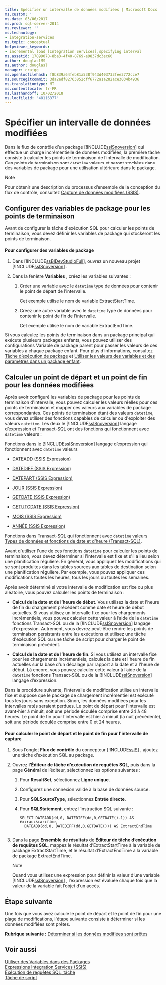 ```yaml
---
title: Spécifier un intervalle de données modifiées | Microsoft Docs
ms.custom: ''
ms.date: 03/06/2017
ms.prod: sql-server-2014
ms.reviewer: ''
ms.technology:
- integration-services
ms.topic: conceptual
helpviewer_keywords:
- incremental load [Integration Services],specifying interval
ms.assetid: 17899078-8ba3-4f40-8769-e9837dc3ec60
author: douglaslMS
ms.author: douglasl
manager: craigg
ms.openlocfilehash: f8b839a64feb81a538f943d403733fee3772cce7
ms.sourcegitcommit: 3da2edf82763852cff6772a1a282ace3034b4936
ms.translationtype: MT
ms.contentlocale: fr-FR
ms.lasthandoff: 10/02/2018
ms.locfileid: "48116377"
---
```

# <a name="specify-an-interval-of-change-data"></a>Spécifier un intervalle de données modifiées
  Dans le flux de contrôle d’un package [!INCLUDE[ssISnoversion](../../includes/ssisnoversion-md.md)] qui effectue un charge incrémentielle de données modifiées, la première tâche consiste à calculer les points de terminaison de l’intervalle de modification. Ces points de terminaison sont `datetime` valeurs et seront stockées dans des variables de package pour une utilisation ultérieure dans le package.  
  
> [!NOTE]  
>  Pour obtenir une description du processus d’ensemble de la conception du flux de contrôle, consultez [Capture de données modifiées &#40;SSIS&#41;](change-data-capture-ssis.md).  
  
## <a name="set-up-package-variables-for-the-endpoints"></a>Configurer des variables de package pour les points de terminaison  
 Avant de configurer la tâche d'exécution SQL pour calculer les points de terminaison, vous devez définir les variables de package qui stockeront les points de terminaison.  
  
#### <a name="to-set-up-package-variables"></a>Pour configurer des variables de package  
  
1.  Dans [!INCLUDE[ssBIDevStudioFull](../../includes/ssbidevstudiofull-md.md)], ouvrez un nouveau projet [!INCLUDE[ssISnoversion](../../includes/ssisnoversion-md.md)] .  
  
2.  Dans la fenêtre **Variables** , créez les variables suivantes :  
  
    1.  Créer une variable avec le `datetime` type de données pour contenir le point de départ de l’intervalle.  
  
         Cet exemple utilise le nom de variable ExtractStartTime.  
  
    2.  Créez une autre variable avec le `datetime` type de données pour contenir le point de fin de l’intervalle.  
  
         Cet exemple utilise le nom de variable ExtractEndTime.  
  
 Si vous calculez les points de terminaison dans un package principal qui exécute plusieurs packages enfants, vous pouvez utiliser des configurations Variable de package parent pour passer les valeurs de ces variables à chaque package enfant. Pour plus d’informations, consultez [Tâche d’exécution de package](../control-flow/execute-package-task.md) et [Utiliser les valeurs des variables et des paramètres dans un package enfant](../use-the-values-of-variables-and-parameters-in-a-child-package.md).  
  
## <a name="calculate-a-starting-point-and-an-ending-point-for-change-data"></a>Calculer un point de départ et un point de fin pour les données modifiées  
 Après avoir configuré les variables de package pour les points de terminaison d'intervalle, vous pouvez calculer les valeurs réelles pour ces points de terminaison et mapper ces valeurs aux variables de package correspondantes. Ces points de terminaison étant des valeurs `datetime`, vous devez utiliser des fonctions capables de calculer ou d'exploiter des valeurs `datetime`. Les deux le [!INCLUDE[ssISnoversion](../../includes/ssisnoversion-md.md)] langage d’expression et Transact-SQL ont des fonctions qui fonctionnent avec `datetime` valeurs :  
  
 Fonctions dans le [!INCLUDE[ssISnoversion](../../includes/ssisnoversion-md.md)] langage d’expression qui fonctionnent avec `datetime` valeurs  
 -   [DATEADD &#40;SSIS Expression&#41;](../expressions/dateadd-ssis-expression.md)  
  
-   [DATEDIFF &#40;SSIS Expression&#41;](../expressions/datediff-ssis-expression.md)  
  
-   [DATEPART &#40;SSIS Expression&#41;](../expressions/datepart-ssis-expression.md)  
  
-   [JOUR &#40;SSIS Expression&#41;](../expressions/day-ssis-expression.md)  
  
-   [GETDATE &#40;SSIS Expression&#41;](../expressions/getdate-ssis-expression.md)  
  
-   [GETUTCDATE &#40;SSIS Expression&#41;](../expressions/getutcdate-ssis-expression.md)  
  
-   [MOIS &#40;SSIS Expression&#41;](../expressions/month-ssis-expression.md)  
  
-   [ANNÉE &#40;SSIS Expression&#41;](../expressions/year-ssis-expression.md)  
  
 Fonctions dans Transact-SQL qui fonctionnent avec `datetime` valeurs  
 [Types de données et fonctions de date et d’heure &#40;Transact-SQL&#41;](/sql/t-sql/functions/date-and-time-data-types-and-functions-transact-sql).  
  
 Avant d'utiliser l'une de ces fonctions `datetime` pour calculer les points de terminaison, vous devez déterminer si l'intervalle est fixe et s'il a lieu selon une planification régulière. En général, vous appliquez les modifications qui se sont produites dans les tables sources aux tables de destination selon une planification régulière. Par exemple, vous pouvez appliquer ces modifications toutes les heures, tous les jours ou toutes les semaines.  
  
 Après avoir déterminé si votre intervalle de modification est fixe ou plus aléatoire, vous pouvez calculer les points de terminaison :  
  
-   **Calcul de la date et de l’heure de début**. Vous utilisez la date et l'heure de fin du chargement précédent comme date et heure de début actuelles. Si vous utilisez un intervalle fixe pour les chargements incrémentiels, vous pouvez calculer cette valeur à l’aide de la `datetime` fonctions Transact-SQL ou de la [!INCLUDE[ssISnoversion](../../includes/ssisnoversion-md.md)] langage d’expression. Autrement, vous devrez peut-être rendre les points de terminaison persistants entre les exécutions et utilisez une tâche d'exécution SQL ou une tâche de script pour charger le point de terminaison précédent.  
  
-   **Calcul de la date et de l’heure de fin**. Si vous utilisez un intervalle fixe pour les chargements incrémentiels, calculez la date et l'heure de fin actuelles sur la base d'un décalage par rapport à la date et à l'heure de début. Là encore, vous pouvez calculer cette valeur à l’aide de la `datetime` fonctions Transact-SQL ou de la [!INCLUDE[ssISnoversion](../../includes/ssisnoversion-md.md)] langage d’expression.  
  
 Dans la procédure suivante, l'intervalle de modification utilise un intervalle fixe et suppose que le package de chargement incrémentiel est exécuté tous les jours sans exception. Sinon, les données modifiées pour les intervalles ratés seraient perdues. Le point de départ pour l'intervalle est avant-hier à minuit, soit une période écoulée comprise entre 24 à 48 heures. Le point de fin pour l'intervalle est hier à minuit (la nuit précédente), soit une période écoulée comprise entre 0 et 24 heures.  
  
#### <a name="to-calculate-the-starting-point-and-ending-point-for-the-capture-interval"></a>Pour calculer le point de départ et le point de fin pour l'intervalle de capture  
  
1.  Sous l’onglet **Flux de contrôle** du concepteur [!INCLUDE[ssIS](../../includes/ssis-md.md)] , ajoutez une tâche d’exécution SQL au package.  
  
2.  Ouvrez **l’Éditeur de tâche d’exécution de requêtes SQL**, puis dans la page **Général** de l’éditeur, sélectionnez les options suivantes :  
  
    1.  Pour **ResultSet**, sélectionnez **Ligne unique**.  
  
    2.  Configurez une connexion valide à la base de données source.  
  
    3.  Pour **SQLSourceType**, sélectionnez **Entrée directe**.  
  
    4.  Pour **SQLStatement**, entrez l’instruction SQL suivante :  
  
        ```  
        SELECT DATEADD(dd,0, DATEDIFF(dd,0,GETDATE()-1)) AS ExtractStartTime,  
          DATEADD(dd,0, DATEDIFF(dd,0,GETDATE())) AS ExtractEndTime  
  
        ```  
  
3.  Dans la page **Ensemble de résultats** de **Éditeur de tâche d’exécution de requêtes SQL**, mappez le résultat d’ExtractStartTime à la variable de package ExtractStartTime, et le résultat d’ExtractEndTime à la variable de package ExtractEndTime.  
  
    > [!NOTE]  
    >  Quand vous utilisez une expression pour définir la valeur d’une variable [!INCLUDE[ssISnoversion](../../includes/ssisnoversion-md.md)] , l’expression est évaluée chaque fois que la valeur de la variable fait l’objet d’un accès.  
  
## <a name="next-step"></a>Étape suivante  
 Une fois que vous avez calculé le point de départ et le point de fin pour une plage de modifications, l'étape suivante consiste à déterminer si les données modifiées sont prêtes.  
  
 **Rubrique suivante :** [Déterminer si les données modifiées sont prêtes](determine-whether-the-change-data-is-ready.md)  
  
## <a name="see-also"></a>Voir aussi  
 [Utiliser des Variables dans des Packages](../use-variables-in-packages.md)   
 [Expressions Integration Services &#40;SSIS&#41;](../expressions/integration-services-ssis-expressions.md)   
 [Exécution de requêtes SQL, tâche](../control-flow/execute-sql-task.md)   
 [Tâche de script](../control-flow/script-task.md)  
  
  
